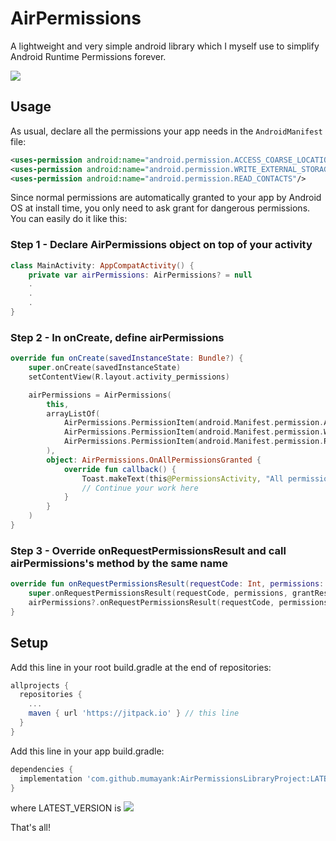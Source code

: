 # AirPermissions 

A lightweight and very simple android library which I myself use to simplify Android Runtime Permissions forever.

[![](https://jitpack.io/v/mumayank/AirPermissionsLibraryProject.svg)](https://jitpack.io/#mumayank/AirPermissionsLibraryProject)

## Usage

As usual, declare all the permissions your app needs in the `AndroidManifest` file:
```xml
<uses-permission android:name="android.permission.ACCESS_COARSE_LOCATION"/>     <!-- just an example -->
<uses-permission android:name="android.permission.WRITE_EXTERNAL_STORAGE"/>     <!-- just an example -->
<uses-permission android:name="android.permission.READ_CONTACTS"/>              <!-- just an example -->
```

Since normal permissions are automatically granted to your app by Android OS at install time, you only need to ask grant for dangerous permissions.
You can easily do it like this:

### Step 1 - Declare AirPermissions object on top of your activity
```kotlin
class MainActivity: AppCompatActivity() {
    private var airPermissions: AirPermissions? = null
    .
    .
    .
}
```

### Step 2 - In onCreate, define airPermissions
```kotlin
override fun onCreate(savedInstanceState: Bundle?) {
    super.onCreate(savedInstanceState)
    setContentView(R.layout.activity_permissions)

    airPermissions = AirPermissions(
        this,
        arrayListOf(
            AirPermissions.PermissionItem(android.Manifest.permission.ACCESS_COARSE_LOCATION, "Please grant location permission"),
            AirPermissions.PermissionItem(android.Manifest.permission.WRITE_EXTERNAL_STORAGE,"Please grant write external storage permission"),
            AirPermissions.PermissionItem(android.Manifest.permission.READ_CONTACTS,"Please grant read contacts permission")
        ),
        object: AirPermissions.OnAllPermissionsGranted {
            override fun callback() {
                Toast.makeText(this@PermissionsActivity, "All permissions are granted", Toast.LENGTH_SHORT).show()
                // Continue your work here
            }
        }
    )
}
```

### Step 3 - Override onRequestPermissionsResult and call airPermissions's method by the same name
```kotlin
override fun onRequestPermissionsResult(requestCode: Int, permissions: Array<out String>, grantResults: IntArray) {
    super.onRequestPermissionsResult(requestCode, permissions, grantResults)
    airPermissions?.onRequestPermissionsResult(requestCode, permissions, grantResults)
}
```

## Setup
Add this line in your root build.gradle at the end of repositories:

```gradle
allprojects {
  repositories {
    ...
    maven { url 'https://jitpack.io' } // this line
  }
}
  ```
Add this line in your app build.gradle:
```gradle
dependencies {
  implementation 'com.github.mumayank:AirPermissionsLibraryProject:LATEST_VERSION' // this line
}
```
where LATEST_VERSION is [![](https://jitpack.io/v/mumayank/AirPermissionsLibraryProject.svg)](https://jitpack.io/#mumayank/AirPermissionsLibraryProject)

That's all!
